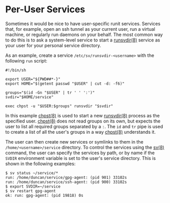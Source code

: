 # Per-User Services

Sometimes it would be nice to have user-specific runit services. Services that,
for example, open an ssh tunnel as your current user, run a virtual machine, or
regularly run daemons on your behalf. The most common way to do this is to ask a
system-level service to start a
[runsvdir(8)](https://man.voidlinux.org/runsvdir.8) service as your user for
your personal service directory.

As an example, create a service `/etc/sv/runsvdir-<username>` with the following
`run` script:

```
#!/bin/sh

export USER="${PWD##*-}"
export HOME="$(getent passwd "$USER" | cut -d: -f6)"

groups="$(id -Gn "$USER" | tr ' ' ':')"
svdir="$HOME/service"

exec chpst -u "$USER:$groups" runsvdir "$svdir"
```

In this example [chpst(8)](https://man.voidlinux.org/chpst.8) is used to start a
new [runsvdir(8)](https://man.voidlinux.org/runsvdir.8) process as the specified
user. [chpst(8)](https://man.voidlinux.org/chpst.8) does not read groups on its
own, but expects the user to list all required groups separated by a `:`. The
`id` and `tr` pipe is used to create a list of all the user's groups in a way
[chpst(8)](https://man.voidlinux.org/chpst.8) understands it.

The user can then create new services or symlinks to them in the
`/home/<username>/service` directory. To control the services using the
[sv(8)](https://man.voidlinux.org/sv.8) command, the user can specify the
services by path, or by name if the `SVDIR` environment variable is set to the
user's service directory. This is shown in the following examples:

```
$ sv status ~/service/*
run: /home/duncan/service/gpg-agent: (pid 901) 33102s
run: /home/duncan/service/ssh-agent: (pid 900) 33102s
$ export SVDIR=~/service
$ sv restart gpg-agent
ok: run: gpg-agent: (pid 19818) 0s
```

